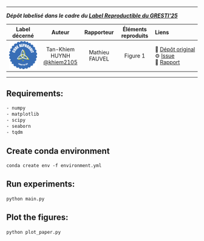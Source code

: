 <hr>

**_Dépôt labelisé dans le cadre du [Label Reproductible du GRESTI'25](https://gretsi.fr/colloque2025/recherche-reproductible/)_**

| Label décerné | Auteur | Rapporteur | Éléments reproduits | Liens |
|:-------------:|:------:|:----------:|:-------------------:|:------|
| ![](label_or.png) | Tan-Khiem HUYNH<br>[@khiem2105](https://github.com/khiem2105) | Mathieu FAUVEL |  Figure 1 | 📌&nbsp;[Dépôt&nbsp;original](https://github.com/khiem2105/GRETSI_2025)<br>⚙️&nbsp;[Issue](https://github.com/GRETSI-2025/Label-Reproductible/issues/19)<br>📝&nbsp;[Rapport](https://github.com/akrah/test/tree/main/rapports/Rapport_issue_19) |

<hr>

## Requirements:
    - numpy
    - matplotlib
    - scipy
    - seaborn
    - tqdm

## Create conda environment

```shell
conda create env -f environment.yml
```

## Run experiments:

```shell
python main.py
```

## Plot the figures:

```shell
python plot_paper.py
```
